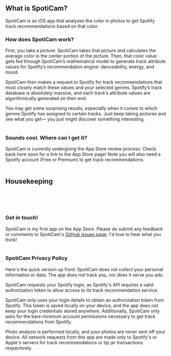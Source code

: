## What is SpotiCam?
SpotiCam is an iOS app that analyzes the color in photos to get Spotify track recommendations based on that color.


### How does SpotiCam work?

First, you take a picture. SpotiCam takes that picture and calculates the average color in the center portion of the picture. Then, that color value gets fed through SpotiCam’s mathematical model to generate track attribute values for Spotify’s recommendation engine: danceability, energy, and mood.

SpotiCam then makes a request to Spotify for track recommendations that most closely match these values and your selected genres. Spotify’s track database is absolutely massive, and each track’s attribute values are algorithmically generated on their end. 

You may get some surprising results, especially when it comes to which genres Spotify has assigned to certain tracks. Just keep taking pictures and see what you get— you just might discover something interesting. <br/><br/>


### Sounds cool. Where can I get it?

SpotiCam is currently undergoing the App Store review process. Check back here soon for a link to the App Store page! Note you will also need a Spotify account (Free or Premium) to get track recommendations. <br/><br/>

## Housekeeping
<br/><br/><br/>
### Get in touch!

SpotiCam is my first app on the App Store. Please do submit any feedback or comments to SpotiCam's [GitHub issues page](https://github.com/bolderkat/SpotiCam/issues). I'd love to hear what you think! <br/><br/>


### SpotiCam Privacy Policy

Here's the quick version up front: SpotiCam does not collect your personal information or data. The app does not track you, nor does it serve you ads.

SpotiCam requests your Spotify login, as Spotify's API requires a valid authorization token to allow access to its track recommendation service.

SpotiCam only uses your login details to obtain an authorization token from Spotify. This token is saved locally on your device, and the app does not keep your login credentials stored anywhere. Additionally, SpotiCam only asks for the bare minimum account permissions necessary to get track recommendations from Spotify.

Photo analysis is performed locally, and your photos are never sent off your device. All network requests from this app are made only to Spotify's or Apple's servers for track recommendations or tip jar transactions respectively.
